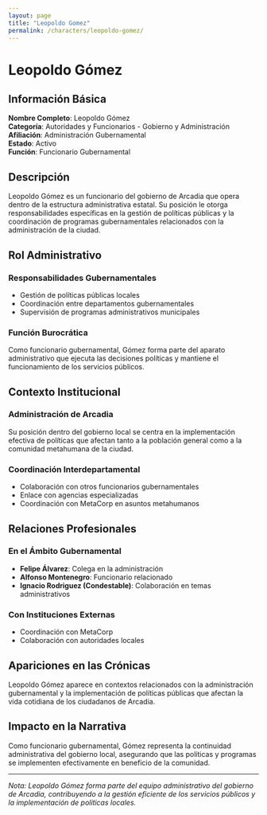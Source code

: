 ```yaml
---
layout: page
title: "Leopoldo Gomez"
permalink: /characters/leopoldo-gomez/
---
```


# Leopoldo Gómez

## Información Básica

**Nombre Completo**: Leopoldo Gómez  
**Categoría**: Autoridades y Funcionarios - Gobierno y Administración  
**Afiliación**: Administración Gubernamental  
**Estado**: Activo  
**Función**: Funcionario Gubernamental

## Descripción

Leopoldo Gómez es un funcionario del gobierno de Arcadia que opera dentro de la estructura administrativa estatal. Su posición le otorga responsabilidades específicas en la gestión de políticas públicas y la coordinación de programas gubernamentales relacionados con la administración de la ciudad.

## Rol Administrativo

### Responsabilidades Gubernamentales
- Gestión de políticas públicas locales
- Coordinación entre departamentos gubernamentales
- Supervisión de programas administrativos municipales

### Función Burocrática
Como funcionario gubernamental, Gómez forma parte del aparato administrativo que ejecuta las decisiones políticas y mantiene el funcionamiento de los servicios públicos.

## Contexto Institucional

### Administración de Arcadia
Su posición dentro del gobierno local se centra en la implementación efectiva de políticas que afectan tanto a la población general como a la comunidad metahumana de la ciudad.

### Coordinación Interdepartamental
- Colaboración con otros funcionarios gubernamentales
- Enlace con agencias especializadas
- Coordinación con MetaCorp en asuntos metahumanos

## Relaciones Profesionales

### En el Ámbito Gubernamental
- **Felipe Álvarez**: Colega en la administración
- **Alfonso Montenegro**: Funcionario relacionado
- **Ignacio Rodriguez (Condestable)**: Colaboración en temas administrativos

### Con Instituciones Externas
- Coordinación con MetaCorp
- Colaboración con autoridades locales

## Apariciones en las Crónicas

Leopoldo Gómez aparece en contextos relacionados con la administración gubernamental y la implementación de políticas públicas que afectan la vida cotidiana de los ciudadanos de Arcadia.

## Impacto en la Narrativa

Como funcionario gubernamental, Gómez representa la continuidad administrativa del gobierno local, asegurando que las políticas y programas se implementen efectivamente en beneficio de la comunidad.

---

*Nota: Leopoldo Gómez forma parte del equipo administrativo del gobierno de Arcadia, contribuyendo a la gestión eficiente de los servicios públicos y la implementación de políticas locales.*